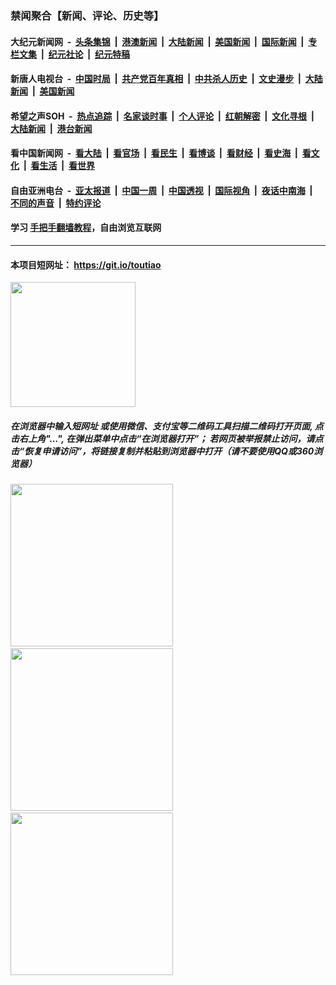 ### 禁闻聚合【新闻、评论、历史等】

#### 大纪元新闻网 &nbsp;-&nbsp; [头条集锦](indexes/E头条集锦.md?t=02162022) &nbsp;|&nbsp; [港澳新闻](indexes/E港澳新闻.md?t=02162022)  &nbsp;|&nbsp; [大陆新闻](indexes/E大陆新闻.md?t=02162022) &nbsp;|&nbsp; [美国新闻](indexes/E美国新闻.md?t=02162022) &nbsp;|&nbsp; [国际新闻](indexes/E国际新闻.md?t=02162022) &nbsp;|&nbsp; [专栏文集](indexes/E专栏文集.md?t=02162022) &nbsp;|&nbsp; [纪元社论](indexes/E纪元社论.md?t=02162022) &nbsp;|&nbsp; [纪元特稿](indexes/E纪元特稿.md?t=02162022) 

#### 新唐人电视台 &nbsp;-&nbsp; [中国时局](indexes/N中国时局.md?t=02162022) &nbsp;|&nbsp; [共产党百年真相](indexes/N共产党百年真相.md?t=02162022) &nbsp;|&nbsp; [中共杀人历史](indexes/N中共杀人历史.md?t=02162022) &nbsp;|&nbsp; [文史漫步](indexes/N文史漫步.md?t=02162022) &nbsp;|&nbsp; [大陆新闻](indexes/N大陆新闻.md?t=02162022) &nbsp;|&nbsp; [美国新闻](indexes/N美国新闻.md?t=02162022)

#### 希望之声SOH &nbsp;-&nbsp; [热点追踪](indexes/H热点追踪.md?t=02162022) &nbsp;|&nbsp; [名家谈时事](indexes/H名家谈时事.md?t=02162022) &nbsp;|&nbsp; [个人评论](indexes/H个人评论.md?t=02162022)  &nbsp;|&nbsp; [红朝解密](indexes/H红朝解密.md?t=02162022) &nbsp;|&nbsp; [文化寻根](indexes/H文化寻根.md?t=02162022) &nbsp;|&nbsp; [大陆新闻](indexes/H大陆新闻.md?t=02162022) &nbsp;|&nbsp; [港台新闻](indexes/H港台新闻.md?t=02162022)

#### 看中国新闻网 &nbsp;-&nbsp; [看大陆](indexes/S看大陆.md?t=02162022) &nbsp;|&nbsp; [看官场](indexes/S看官场.md?t=02162022) &nbsp;|&nbsp; [看民生](indexes/S看民生.md?t=02162022)  &nbsp;|&nbsp; [看博谈](indexes/S看博谈.md?t=02162022) &nbsp;|&nbsp; [看财经](indexes/S看财经.md?t=02162022) &nbsp;|&nbsp; [看史海](indexes/S看史海.md?t=02162022) &nbsp;|&nbsp; [看文化](indexes/S看文化.md?t=02162022) &nbsp;|&nbsp; [看生活](indexes/S看生活.md?t=02162022) &nbsp;|&nbsp; [看世界](indexes/S看世界.md?t=02162022)

#### 自由亚洲电台 &nbsp;-&nbsp; [亚太报道](indexes/R亚太报道.md?t=02162022) &nbsp;|&nbsp; [中国一周](indexes/R中国一周.md?t=02162022) &nbsp;|&nbsp; [中国透视](indexes/R中国透视.md?t=02162022)  &nbsp;|&nbsp; [国际视角](indexes/R国际视角.md?t=02162022) &nbsp;|&nbsp; [夜话中南海](indexes/R夜话中南海.md?t=02162022) &nbsp;|&nbsp; [不同的声音](indexes/R不同的声音.md?t=02162022) &nbsp;|&nbsp; [特约评论](indexes/R特约评论.md?t=02162022)

#### 学习 [手把手翻墙教程](https://github.com/gfw-breaker/guides/wiki)，自由浏览互联网

----

#### 本项目短网址： https://git.io/toutiao
<img src="https://raw.githubusercontent.com/gfw-breaker/banned-news/master/scripts/img/qr.png" width="200px"/>  

##### 在浏览器中输入短网址 或使用微信、支付宝等二维码工具扫描二维码打开页面, 点击右上角"...", 在弹出菜单中点击“在浏览器打开”； 若网页被举报禁止访问，请点击“恢复申请访问”，将链接复制并粘贴到浏览器中打开（请不要使用QQ或360浏览器）

<img src="https://raw.githubusercontent.com/gfw-breaker/banned-news/master/scripts/img/1.png" width="260px"/> &nbsp; <img src="https://raw.githubusercontent.com/gfw-breaker/banned-news/master/scripts/img/2.png" width="260px"/> &nbsp; <img src="https://raw.githubusercontent.com/gfw-breaker/banned-news/master/scripts/img/3.png" width="260px"/>
